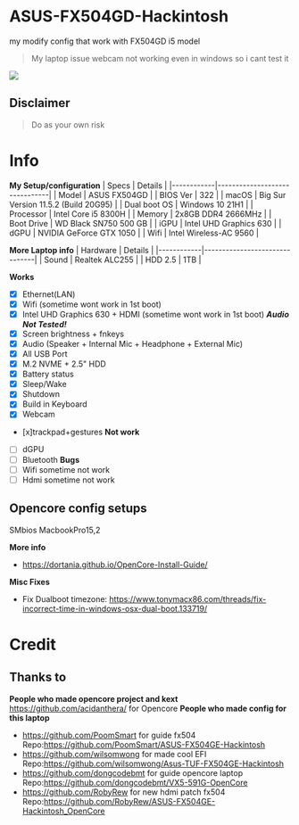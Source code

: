 # ASUS-FX504GD-Hackintosh
my modify config that work with FX504GD i5 model
> My laptop issue
    webcam not working even in windows so i cant test it

<img src="https://github.com/pnapt/ASUS-FX504GD-Hackintosh/blob/main/placeholder01.png"/>

## Disclaimer
> Do as your own risk

# Info
**My Setup/configuration**
| Specs | Details |
|------------|-------------------------------|
| Model | ASUS FX504GD |
| BIOS Ver | 322 |
| macOS | Big Sur Version 11.5.2 (Build 20G95) |
| Dual boot OS | Windows 10 21H1 |
| Processor | Intel Core i5 8300H |
| Memory | 2x8GB DDR4 2666MHz |
| Boot Drive | WD Black SN750 500 GB |
| iGPU | Intel UHD Graphics 630 |
| dGPU | NVIDIA GeForce GTX 1050 |
| Wifi | Intel Wireless-AC 9560 |

**More Laptop info**
| Hardware | Details |
|------------|-------------------------------|
| Sound | Realtek ALC255 |
| HDD 2.5 | 1TB |

**Works**
- [x] Ethernet(LAN) 
- [x] Wifi (sometime wont work in 1st boot)
- [x] Intel UHD Graphics 630 + HDMI (sometime wont work in 1st boot) ___Audio Not Tested!___
- [x] Screen brightness + fnkeys
- [x] Audio (Speaker + Internal Mic + Headphone + External Mic) 
- [x] All USB Port
- [x] M.2 NVME + 2.5" HDD
- [x] Battery status
- [x] Sleep/Wake
- [x] Shutdown
- [x] Build in Keyboard
- [x] Webcam
- [x]trackpad+gestures
**Not work**
- [ ] dGPU
- [ ] Bluetooth
**Bugs**
- [ ] Wifi sometime not work
- [ ] Hdmi sometime not work

## Opencore config setups
SMbios MacbookPro15,2

**More info**
- https://dortania.github.io/OpenCore-Install-Guide/  

**Misc Fixes**
- Fix Dualboot timezone: https://www.tonymacx86.com/threads/fix-incorrect-time-in-windows-osx-dual-boot.133719/  

# Credit
## Thanks to
**People who made opencore project and kext**
https://github.com/acidanthera/ for Opencore
**People who made config for this laptop**
- https://github.com/PoomSmart for guide fx504 
    Repo:https://github.com/PoomSmart/ASUS-FX504GE-Hackintosh
- https://github.com/wilsomwong for made cool EFI 
    Repo:https://github.com/wilsomwong/Asus-TUF-FX504GE-Hackintosh
- https://github.com/dongcodebmt for guide opencore laptop 
    Repo:https://github.com/dongcodebmt/VX5-591G-OpenCore
- https://github.com/RobyRew for new hdmi patch fx504 
    Repo:https://github.com/RobyRew/ASUS-FX504GE-Hackintosh_OpenCore
